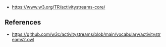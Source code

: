
- https://www.w3.org/TR/activitystreams-core/

## References

- https://github.com/w3c/activitystreams/blob/main/vocabulary/activitystreams2.owl